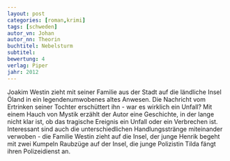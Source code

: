 ```yaml
---
layout: post
categories: [roman,krimi]
tags: [schweden]
autor_vn: Johan
autor_nn: Theorin
buchtitel: Nebelsturm
subtitel:
bewertung: 4
verlag: Piper
jahr: 2012
---
```


Joakim Westin zieht mit seiner Familie aus der Stadt auf die ländliche Insel Öland in ein legendenumwobenes altes Anwesen. Die Nachricht vom Ertrinken seiner Tochter erschüttert ihn - war es wirklich ein Unfall?
Mit einem Hauch von Mystik erzählt der Autor eine Geschichte, in der lange nicht klar ist, ob das tragische Ereignis ein Unfall oder ein Verbrechen ist. Interessant sind auch die unterschiedlichen Handlungsstränge miteinander verwoben - die Familie Westin zieht auf die Insel, der junge Henrik begeht mit zwei Kumpeln Raubzüge auf der Insel, die junge Polizistin Tilda fängt ihren Polizeidienst an.